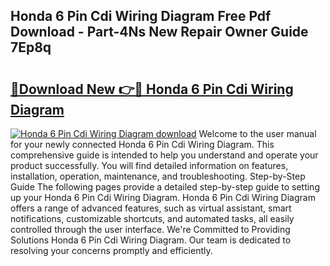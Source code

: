 ## Honda 6 Pin Cdi Wiring Diagram Free Pdf Download - Part-4Ns New Repair Owner Guide 7Ep8q

# <h2><a href="http://dfhmr9.blite.top/?on=Honda+6+Pin+Cdi+Wiring+Diagram">🔗Download New 👉🔴 Honda 6 Pin Cdi Wiring Diagram</a></h2>

[![Honda 6 Pin Cdi Wiring Diagram download](https://i.imgur.com/lujVjoI.png)](http://dfhmr9.blite.top/?on=Honda+6+Pin+Cdi+Wiring+Diagram)
Welcome to the user manual for your newly connected Honda 6 Pin Cdi Wiring Diagram. This comprehensive guide is intended to help you understand and operate your product successfully. You will find detailed information on features, installation, operation, maintenance, and troubleshooting. Step-by-Step Guide The following pages provide a detailed step-by-step guide to setting up your Honda 6 Pin Cdi Wiring Diagram. Honda 6 Pin Cdi Wiring Diagram offers a range of advanced features, such as virtual assistant, smart notifications, customizable shortcuts, and automated tasks, all easily controlled through the user interface. We're Committed to Providing Solutions Honda 6 Pin Cdi Wiring Diagram. Our team is dedicated to resolving your concerns promptly and efficiently.
